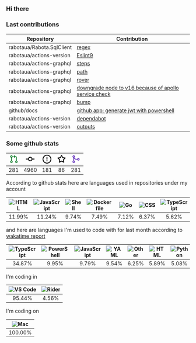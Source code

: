 ### Hi there

### Last contributions

| Repository                | Contribution                                                                                                 |
| ------------------------- | ------------------------------------------------------------------------------------------------------------ |
| rabotaua/Rabota.SqlClient | [regex](https://github.com/rabotaua/Rabota.SqlClient/pull/2)                                                 |
| rabotaua/actions-version  | [Eslint9](https://github.com/rabotaua/actions-version/pull/329)                                              |
| rabotaua/actions-graphql  | [steps](https://github.com/rabotaua/actions-graphql/pull/18)                                                 |
| rabotaua/actions-graphql  | [path](https://github.com/rabotaua/actions-graphql/pull/17)                                                  |
| rabotaua/actions-graphql  | [rover](https://github.com/rabotaua/actions-graphql/pull/16)                                                 |
| rabotaua/actions-graphql  | [downgrade node to v16 because of apollo service check](https://github.com/rabotaua/actions-graphql/pull/15) |
| rabotaua/actions-graphql  | [bump](https://github.com/rabotaua/actions-graphql/pull/14)                                                  |
| github/docs               | [github app: generate jwt with powershell](https://github.com/github/docs/pull/30679)                        |
| rabotaua/actions-version  | [dependabot](https://github.com/rabotaua/actions-version/pull/270)                                           |
| rabotaua/actions-version  | [outputs](https://github.com/rabotaua/actions-version/pull/247)                                              |

### Some github stats

| <img src="assets/icons/pullrequest.svg" width="24" height="24" alt="requests" title="requests" /> | <img src="assets/icons/commit.svg" width="24" height="24" alt="commits" title="commits" /> | <img src="assets/icons/issue.svg" width="24" height="24" alt="issues" title="issues" /> | <img src="assets/icons/star.svg" width="24" height="24" alt="stars" title="stars" /> | <img src="assets/icons/merge.svg" width="24" height="24" alt="contributions" title="contributions" /> |
| :-----------------------------------------------------------------------------------------------: | :----------------------------------------------------------------------------------------: | :-------------------------------------------------------------------------------------: | :----------------------------------------------------------------------------------: | :---------------------------------------------------------------------------------------------------: |
|                                                281                                                |                                            4960                                            |                                           181                                           |                                          86                                          |                                                  281                                                  |

According to github stats here are languages used in repositories under my account

| <img src="https://upload.wikimedia.org/wikipedia/commons/6/61/HTML5_logo_and_wordmark.svg" width="24" height="24" alt="HTML" title="HTML" /> | <img src="https://upload.wikimedia.org/wikipedia/commons/9/99/Unofficial_JavaScript_logo_2.svg" width="24" height="24" alt="JavaScript" title="JavaScript" /> | <img src="https://cdn.jsdelivr.net/gh/devicons/devicon/icons/bash/bash-original.svg" width="24" height="24" alt="Shell" title="Shell" /> | <img src="https://cdn.jsdelivr.net/gh/devicons/devicon/icons/docker/docker-original.svg" width="24" height="24" alt="Dockerfile" title="Dockerfile" /> | <img src="https://upload.wikimedia.org/wikipedia/commons/0/05/Go_Logo_Blue.svg" width="24" height="24" alt="Go" title="Go" /> | <img src="https://cdn1.iconfinder.com/data/icons/logotypes/32/badge-css-3-256.png" width="24" height="24" alt="CSS" title="CSS" /> | <img src="https://upload.wikimedia.org/wikipedia/commons/4/4c/Typescript_logo_2020.svg" width="24" height="24" alt="TypeScript" title="TypeScript" /> | <img src="https://cdn.jsdelivr.net/gh/devicons/devicon/icons/csharp/csharp-original.svg" width="24" height="24" alt="C#" title="C#" /> | <img src="https://upload.wikimedia.org/wikipedia/commons/c/c3/Python-logo-notext.svg" width="24" height="24" alt="Python" title="Python" /> | <img src="https://upload.wikimedia.org/wikipedia/commons/2/27/PHP-logo.svg" width="24" height="24" alt="PHP" title="PHP" /> |
| :------------------------------------------------------------------------------------------------------------------------------------------: | :-----------------------------------------------------------------------------------------------------------------------------------------------------------: | :--------------------------------------------------------------------------------------------------------------------------------------: | :----------------------------------------------------------------------------------------------------------------------------------------------------: | :---------------------------------------------------------------------------------------------------------------------------: | :--------------------------------------------------------------------------------------------------------------------------------: | :---------------------------------------------------------------------------------------------------------------------------------------------------: | :------------------------------------------------------------------------------------------------------------------------------------: | :-----------------------------------------------------------------------------------------------------------------------------------------: | :-------------------------------------------------------------------------------------------------------------------------: |
|                                                                    11.99%                                                                    |                                                                             11.24%                                                                            |                                                                   9.74%                                                                  |                                                                          7.49%                                                                         |                                                             7.12%                                                             |                                                                6.37%                                                               |                                                                         5.62%                                                                         |                                                                  4.87%                                                                 |                                                                    4.49%                                                                    |                                                            3.75%                                                            |

and here are languages I'm used to code with for last month according to [wakatime report](https://wakatime.com/@mac)

| <img src="https://upload.wikimedia.org/wikipedia/commons/4/4c/Typescript_logo_2020.svg" width="24" height="24" alt="TypeScript" title="TypeScript" /> | <img src="https://cdn.jsdelivr.net/gh/devicons/devicon/icons/bash/bash-original.svg" width="24" height="24" alt="PowerShell" title="PowerShell" /> | <img src="https://upload.wikimedia.org/wikipedia/commons/9/99/Unofficial_JavaScript_logo_2.svg" width="24" height="24" alt="JavaScript" title="JavaScript" /> | <img src="https://upload.wikimedia.org/wikipedia/commons/6/63/YAML_logo_in_SVG_format.svg" width="24" height="24" alt="YAML" title="YAML" /> | <img src="https://www.svgrepo.com/show/149905/txt-file-symbol.svg" width="24" height="24" alt="Other" title="Other" /> | <img src="https://upload.wikimedia.org/wikipedia/commons/6/61/HTML5_logo_and_wordmark.svg" width="24" height="24" alt="HTML" title="HTML" /> | <img src="https://upload.wikimedia.org/wikipedia/commons/c/c3/Python-logo-notext.svg" width="24" height="24" alt="Python" title="Python" /> | <img src="https://upload.wikimedia.org/wikipedia/commons/c/c9/JSON_vector_logo.svg" width="24" height="24" alt="JSON" title="JSON" /> | <img src="https://cdn.jsdelivr.net/gh/devicons/devicon/icons/csharp/csharp-original.svg" width="24" height="24" alt="C#" title="C#" /> | <img src="https://www.svgrepo.com/show/149905/txt-file-symbol.svg" width="24" height="24" alt="Razor" title="Razor" /> |
| :---------------------------------------------------------------------------------------------------------------------------------------------------: | :------------------------------------------------------------------------------------------------------------------------------------------------: | :-----------------------------------------------------------------------------------------------------------------------------------------------------------: | :------------------------------------------------------------------------------------------------------------------------------------------: | :--------------------------------------------------------------------------------------------------------------------: | :------------------------------------------------------------------------------------------------------------------------------------------: | :-----------------------------------------------------------------------------------------------------------------------------------------: | :-----------------------------------------------------------------------------------------------------------------------------------: | :------------------------------------------------------------------------------------------------------------------------------------: | :--------------------------------------------------------------------------------------------------------------------: |
|                                                                         34.87%                                                                        |                                                                        9.95%                                                                       |                                                                             9.79%                                                                             |                                                                     9.54%                                                                    |                                                          6.25%                                                         |                                                                     5.89%                                                                    |                                                                    5.08%                                                                    |                                                                 3.86%                                                                 |                                                                  3.57%                                                                 |                                                          2.24%                                                         |

I'm coding in

| <img src="https://upload.wikimedia.org/wikipedia/commons/9/9a/Visual_Studio_Code_1.35_icon.svg" width="24" height="24" alt="VS Code" title="VS Code" /> | <img src="https://resources.jetbrains.com/storage/products/company/brand/logos/Rider_icon.svg" width="24" height="24" alt="Rider" title="Rider" /> |
| :-----------------------------------------------------------------------------------------------------------------------------------------------------: | :------------------------------------------------------------------------------------------------------------------------------------------------: |
|                                                                          95.44%                                                                         |                                                                        4.56%                                                                       |

I'm coding on

| <img src="https://upload.wikimedia.org/wikipedia/commons/f/fa/Apple_logo_black.svg" width="24" height="24" alt="Mac" title="Mac" /> |
| :---------------------------------------------------------------------------------------------------------------------------------: |
|                                                               100.00%                                                               |
